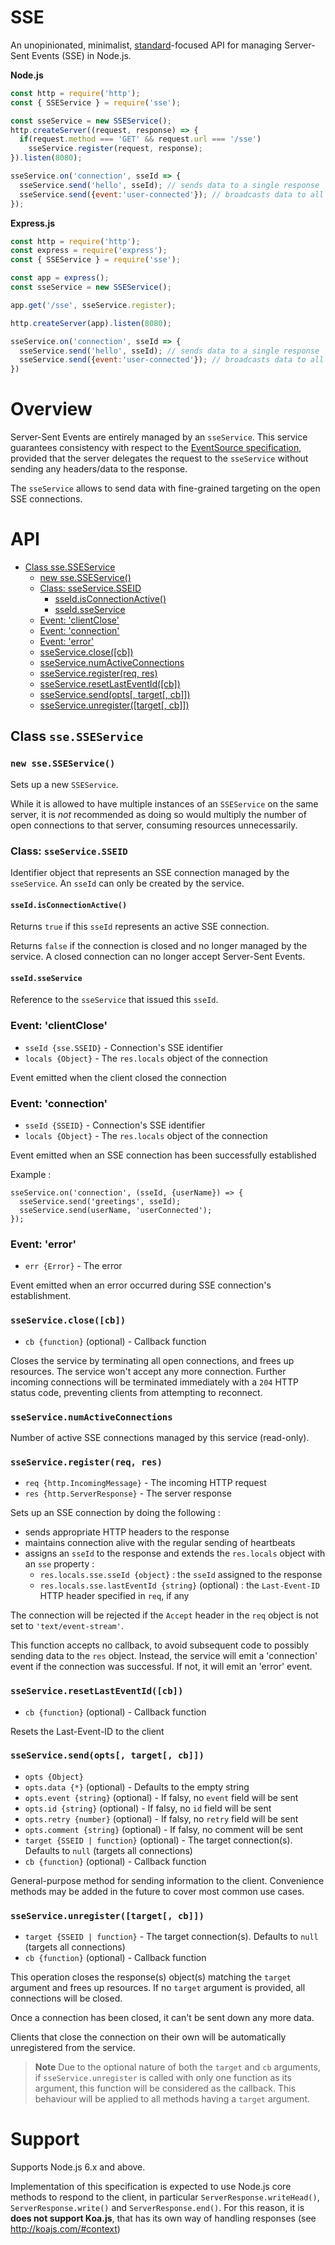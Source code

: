 # SSE

An unopinionated, minimalist, [standard](https://html.spec.whatwg.org/multipage/server-sent-events.html#server-sent-events)-focused API for managing Server-Sent Events (SSE) in Node.js.

**Node.js**

```javascript
const http = require('http');
const { SSEService } = require('sse');

const sseService = new SSEService();
http.createServer((request, response) => {
  if(request.method === 'GET' && request.url === '/sse')
    sseService.register(request, response);
}).listen(8080);

sseService.on('connection', sseId => {
  sseService.send('hello', sseId); // sends data to a single response
  sseService.send({event:'user-connected'}); // broadcasts data to all responses
});
```

**Express.js**

```javascript
const http = require('http');
const express = require('express');
const { SSEService } = require('sse');

const app = express();
const sseService = new SSEService();

app.get('/sse', sseService.register);

http.createServer(app).listen(8080);

sseService.on('connection', sseId => {
  sseService.send('hello', sseId); // sends data to a single response
  sseService.send({event:'user-connected'}); // broadcasts data to all responses
})
```

# Overview 

Server-Sent Events are entirely managed by an `sseService`. This service guarantees consistency with respect to the [EventSource specification](https://html.spec.whatwg.org/multipage/server-sent-events.html#server-sent-events), provided that the server delegates the request to the `sseService` without sending any headers/data to the response.

The `sseService` allows to send data with fine-grained targeting on the open SSE connections.

# API

 * [Class sse.SSEService](#class-ssesseservice)
     * [new sse.SSEService()](#new-ssesseservice)
     * [Class: sseService.SSEID](#class-sseservicesseid)
        * [sseId.isConnectionActive()](#sseidisconnectionactive)
        * [sseId.sseService](#sseidsseservice)
     * [Event: 'clientClose'](#event-clientclose)
     * [Event: 'connection'](#event-connection)
     * [Event: 'error'](#event-error)
     * [sseService.close([cb])](#sseserviceclosecb)
     * [sseService.numActiveConnections](#sseservicenumactiveconnections)
     * [sseService.register(req, res)](#sseserviceregisterreq-res)
     * [sseService.resetLastEventId([cb])](#sseserviceresetlasteventidcb)
     * [sseService.send(opts[, target[, cb]])](#sseservicesendopts-target-cb)
     * [sseService.unregister([target[, cb]])](#sseserviceunregistertarget-cb)


## Class `sse.SSEService`

### `new sse.SSEService()`

Sets up a new `SSEService`.

While it is allowed to have multiple instances of an `SSEService` on the same server, it is *not* recommended as doing so would multiply the number of open connections to that server, consuming resources unnecessarily. 

### Class: `sseService.SSEID`

Identifier object that represents an SSE connection managed by the `sseService`. An `sseId` can only be created by the service. 

#### `sseId.isConnectionActive()`

Returns `true` if this `sseId` represents an active SSE connection. 

Returns `false` if the connection is closed and no longer managed by the service. A closed connection can no longer accept Server-Sent Events.

#### `sseId.sseService`

Reference to the `sseService` that issued this `sseId`.

### Event: 'clientClose'

  - `sseId {sse.SSEID}` - Connection's SSE identifier
  - `locals {Object}` - The `res.locals` object of the connection

Event emitted when the client closed the connection

### Event: 'connection'

  - `sseId {SSEID}` - Connection's SSE identifier
  - `locals {Object}` - The `res.locals` object of the connection
  
Event emitted when an SSE connection has been successfully established
  
Example :

    sseService.on('connection', (sseId, {userName}) => {
      sseService.send('greetings', sseId);   
      sseService.send(userName, 'userConnected');
    });
    
### Event: 'error'

  - `err {Error}` - The error

Event emitted when an error occurred during SSE connection's establishment.

### `sseService.close([cb])`

  - `cb {function}` (optional) - Callback function

Closes the service by terminating all open connections, and frees up resources. The service won't accept any more connection. 
Further incoming connections will be terminated immediately with a `204` HTTP status code, preventing clients from attempting to reconnect.

### `sseService.numActiveConnections`

Number of active SSE connections managed by this service (read-only).

### `sseService.register(req, res)`

  - `req {http.IncomingMessage}` - The incoming HTTP request
  - `res {http.ServerResponse}` - The server response

Sets up an SSE connection by doing the following :

  - sends appropriate HTTP headers to the response 
  - maintains connection alive with the regular sending of heartbeats
  - assigns an `sseId` to the response and extends the `res.locals` object with an `sse` property :
    - `res.locals.sse.sseId {object}` : the `sseId` assigned to the response
    - `res.locals.sse.lastEventId {string}` (optional) : the `Last-Event-ID` HTTP header specified in `req`, if any 
       
The connection will be rejected if the `Accept` header in the `req` object is not set to `'text/event-stream'`.
 
This function accepts no callback, to avoid subsequent code to possibly sending data to the `res` object. 
Instead, the service will emit a 'connection' event if the connection was successful. If not, it will emit an 'error' event.

### `sseService.resetLastEventId([cb])`

  - `cb {function}` (optional) - Callback function
  
Resets the Last-Event-ID to the client

### `sseService.send(opts[, target[, cb]])`

  - `opts {Object}`
  - `opts.data {*}` (optional) - Defaults to the empty string
  - `opts.event {string}` (optional) - If falsy, no `event` field will be sent
  - `opts.id {string}` (optional) - If falsy, no `id` field will be sent
  - `opts.retry {number}` (optional) - If falsy, no `retry` field will be sent
  - `opts.comment {string}` (optional) - If falsy, no comment will be sent
  - `target {SSEID | function}` (optional) - The target connection(s). Defaults to `null` (targets all connections)
  - `cb {function}` (optional) - Callback function
  
General-purpose method for sending information to the client. Convenience methods may be added in the future to cover most common use cases.  

### `sseService.unregister([target[, cb]])`

  - `target {SSEID | function}` - The target connection(s). Defaults to `null` (targets all connections)
  - `cb {function}` (optional) - Callback function 

This operation closes the response(s) object(s) matching the `target` argument and frees up resources. If no `target` argument is provided, all connections will be closed.

Once a connection has been closed, it can't be sent down any more data. 

Clients that close the connection on their own will be automatically unregistered from the service.

> **Note** Due to the optional nature of both the `target` and `cb` arguments, if `sseService.unregister` is called
> with only one function as its argument, this function will be considered as the callback. This behaviour will be applied to all methods having a `target` argument.

# Support

Supports Node.js 6.x and above.

Implementation of this specification is expected to use Node.js core methods to respond to the client, in particular `ServerResponse.writeHead()`, `ServerResponse.write()` and `ServerResponse.end()`.
For this reason, it is **does not support Koa.js**, that has its own way of handling responses (see http://koajs.com/#context)